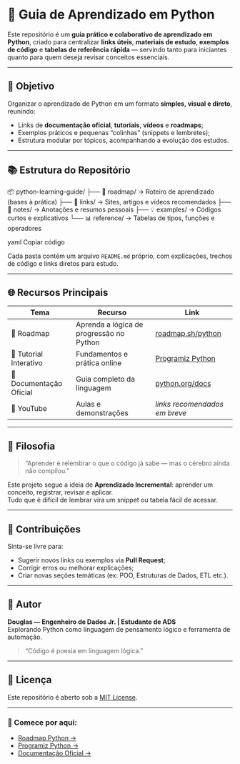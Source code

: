 # 🐍 Guia de Aprendizado em Python

Este repositório é um **guia prático e colaborativo de aprendizado em Python**, criado para centralizar **links úteis**, **materiais de estudo**, **exemplos de código** e **tabelas de referência rápida** — servindo tanto para iniciantes quanto para quem deseja revisar conceitos essenciais.

---

## 🎯 Objetivo

Organizar o aprendizado de Python em um formato **simples, visual e direto**, reunindo:
- Links de **documentação oficial**, **tutoriais**, **vídeos** e **roadmaps**;
- Exemplos práticos e pequenas “colinhas” (snippets e lembretes);
- Estrutura modular por tópicos, acompanhando a evolução dos estudos.

---

## 📚 Estrutura do Repositório

📦 python-learning-guide/
├── 🧭 roadmap/ → Roteiro de aprendizado (bases à prática)
├── 🔗 links/ → Sites, artigos e vídeos recomendados
├── 📘 notes/ → Anotações e resumos pessoais
├── 💡 examples/ → Códigos curtos e explicativos
└── 📊 reference/ → Tabelas de tipos, funções e operadores

yaml
Copiar código

Cada pasta contém um arquivo `README.md` próprio, com explicações, trechos de código e links diretos para estudo.

---

## 🌐 Recursos Principais

| Tema | Recurso | Link |
|------|----------|------|
| 🧩 Roadmap | Aprenda a lógica de progressão no Python | [roadmap.sh/python](https://roadmap.sh/python) |
| 📘 Tutorial Interativo | Fundamentos e prática online | [Programiz Python](https://www.programiz.com/python-programming) |
| 🐍 Documentação Oficial | Guia completo da linguagem | [python.org/docs](https://docs.python.org/3/) |
| 🎥 YouTube | Aulas e demonstrações | *links recomendados em breve* |

---

## 🧠 Filosofia

> “Aprender é relembrar o que o código já sabe — mas o cérebro ainda não compilou.”

Este projeto segue a ideia de **Aprendizado Incremental**: aprender um conceito, registrar, revisar e aplicar.  
Tudo que é difícil de lembrar vira um snippet ou tabela fácil de acessar.

---

## 🤝 Contribuições

Sinta-se livre para:
- Sugerir novos links ou exemplos via **Pull Request**;
- Corrigir erros ou melhorar explicações;
- Criar novas seções temáticas (ex: POO, Estruturas de Dados, ETL etc.).

---

## 🧩 Autor

**Douglas — Engenheiro de Dados Jr. | Estudante de ADS**  
Explorando Python como linguagem de pensamento lógico e ferramenta de automação.

> “Código é poesia em linguagem lógica.”

---

## 📜 Licença

Este repositório é aberto sob a [MIT License](LICENSE).

---

### 🚀 Comece por aqui:
- [Roadmap Python →](https://roadmap.sh/python)  
- [Programiz Python →](https://www.programiz.com/python-programming)
- [Documentação Oficial →](https://docs.python.org/3/)
